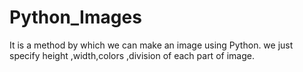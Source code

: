 # Python_Images
It is a method by which we can make an image using Python. we just specify height ,width,colors ,division of each part of image.
